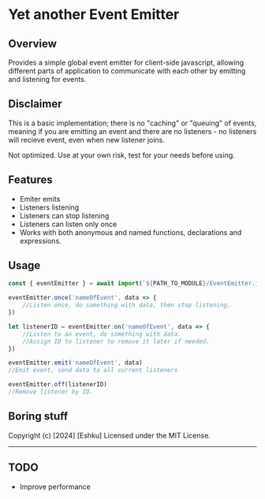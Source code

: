 # Yet another Event Emitter

## Overview

Provides a simple global event emitter for client-side javascript, allowing different parts of application to communicate with each other by emitting and listening for events.

## Disclaimer

This is a basic implementation; there is no "caching" or "queuing" of events, meaning if you are emitting an event and there are no listeners - no listeners will recieve event, even when new listener joins.

Not optimized.
Use at your own risk, test for your needs before using.

## Features

- Emiter emits
- Listeners listening
- Listeners can stop listening
- Listeners can listen only once
- Works with both anonymous and named functions, declarations and expressions.

## Usage

```js
const { eventEmitter } = await import(`${PATH_TO_MODULE}/EventEmitter.js`)

eventEmitter.once('nameOfEvent', data => {
	//Listen once, do something with data, then stop listening.
})

let listenerID = eventEmitter.on('nameOfEvent', data => {
	//Listen to an event, do something with data.
	//Assign ID to listener to remove it later if needed.
})

eventEmitter.emit('nameOfEvent', data)
//Emit event, send data to all current listeners

eventEmitter.off(listenerID)
//Remove listener by ID.
```

## Boring stuff

Copyright (c) [2024] [Eshku]
Licensed under the MIT License.

---



## TODO
- Improve performance